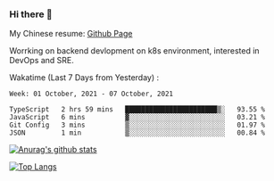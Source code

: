 ### Hi there 👋

My Chinese resume: [Github Page](https://spencercjh.github.io/resume/)

Worrking on backend devlopment on k8s environment, interested in DevOps and SRE.

Wakatime (Last 7 Days from Yesterday) :

<!--START_SECTION:waka-->
```text
Week: 01 October, 2021 - 07 October, 2021

TypeScript   2 hrs 59 mins   ███████████████████████▒░   93.55 % 
JavaScript   6 mins          ▓░░░░░░░░░░░░░░░░░░░░░░░░   03.21 % 
Git Config   3 mins          ▒░░░░░░░░░░░░░░░░░░░░░░░░   01.97 % 
JSON         1 min           ▒░░░░░░░░░░░░░░░░░░░░░░░░   00.84 % 
```
<!--END_SECTION:waka-->

[![Anurag's github stats](https://github-readme-stats.vercel.app/api?username=spencercjh&theme=tokyonight&show_icons=true)](https://github.com/anuraghazra/github-readme-stats)

[![Top Langs](https://github-readme-stats.vercel.app/api/top-langs/?username=spencercjh&layout=compact&theme=tokyonight)](https://github.com/anuraghazra/github-readme-stats)
